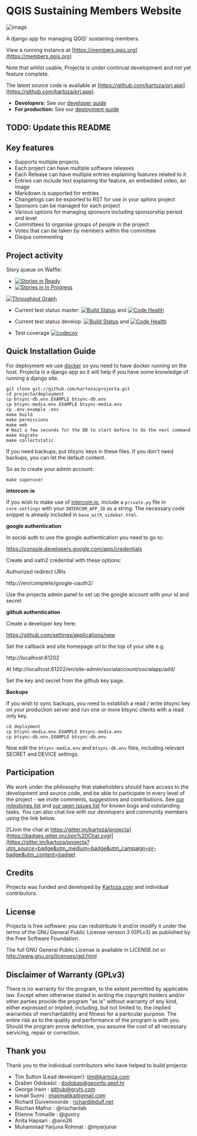 # QGIS Sustaining Members Website

![image](https://github.com/user-attachments/assets/cfd5b563-0cb3-443f-b243-70a953b81180)


A django app for managing QGIS' sustaining members.

View a running instance at [https://members.qgis.org](https://members.qgis.org)


Note that whilst usable, Projecta is under continual development and not
yet feature complete.

The latest source code is available at 
[https://github.com/kartoza/prj.app](https://github.com/kartoza/prj.app).

* **Developers:** See our [developer guide](README-dev.md)
* **For production:** See our [deployment guide](README-docker.md)

## TODO: Update this README

## Key features

* Supports multiple projects
* Each project can have multiple software releases
* Each Release can have multiple entries explaining features related to it
* Entries can include text explaining the feature, an embedded video, an image
* Markdown is supported for entries
* Changelogs can be exported to RST for use in your sphinx project
* Sponsors can be managed for each project
* Various options for managing sponsors including sponsorship period and level
* Committees to organise groups of people in the project
* Votes that can be taken by members within the committee
* Disqus commenting


## Project activity

Story queue on Waffle:

* [![Stories in Ready](https://badge.waffle.io/kartoza/prj.app.svg?label=ready&title=Ready)](http://waffle.io/kartoza/prj.app) 
* [![Stories in In Progress](https://badge.waffle.io/kartoza/prj.app.svg?label=in%20progress&title=In%20Progress)](http://waffle.io/kartoza/prj.app)

[![Throughput Graph](https://graphs.waffle.io/kartoza/prj.app/throughput.svg)](https://waffle.io/kartoza/prj.app/metrics)

* Current test status master: [![Build Status](https://travis-ci.org/kartoza/prj.app.svg?branch=master)](https://travis-ci.org/kartoza/prj.app) and
[![Code Health](https://landscape.io/github/kartoza/prj.app/master/landscape.svg?style=flat)](https://landscape.io/github/kartoza/prj.app/master)

* Current test status develop: [![Build Status](https://travis-ci.org/kartoza/prj.app.svg?branch=develop)](https://travis-ci.org/kartoza/prj.app) and
[![Code Health](https://landscape.io/github/kartoza/prj.app/develop/landscape.svg?style=flat)](https://landscape.io/github/kartoza/prj.app/develop)

* Test coverage [![codecov](https://codecov.io/gh/kartoza/prj.app/branch/develop/graph/badge.svg)](https://codecov.io/gh/kartoza/prj.app)



## Quick Installation Guide

For deployment we use [docker](http://docker.com) so you need to have docker 
running on the host. Projecta is a django app so it will help if you have
some knowledge of running a django site.

```
git clone git://github.com/kartoza/projecta.git
cd projecta/deployment
cp btsync-db.env.EXAMPLE btsync-db.env
cp btsync-media.env.EXAMPLE btsync-media.env
cp .env.example .env
make build
make permissions
make web
# Wait a few seconds for the DB to start before to do the next command
make migrate
make collectstatic
```

If you need backups, put btsync keys in these files. If you don't need backups, 
you can let the default content.

So as to create your admin account:
```
make superuser
```

**intercom.io**

If you wish to make use of [intercom.io](https://www.intercom.io), include a
`private.py` file in `core.settings` with your `INTERCOM_APP_ID` as a string.
The necessary code snippet is already included in `base_with_sidebar.html`.

**google authentication**

In social auth to use the google authentication you need to go to:

https://console.developers.google.com/apis/credentials

Create and oath2 credential with these options:

Authorized redirect URIs

http://<your domain>/en/complete/google-oauth2/

Use the projecta admin panel to set up the google account with your id and
secret

**github authentication**

Create a developer key here:

https://github.com/settings/applications/new

Set the callback and site homepage url to the top of your site e.g.

http://localhost:61202

At http://localhost:61202/en/site-admin/socialaccount/socialapp/add/

Set the key and secret from the github key page.

**Backups**

If you wish to sync backups, you need to establish a read / write btsync 
key on your production server and run one or more btsync clients 
with a read only key.

```
cd deployment
cp btsync-media.env.EXAMPLE btsync-media.env
cp btsync-db.env.EXAMPLE btsync-db.env
```

Now edit the ``btsync-media.env`` and ``btsync-db.env`` files, including 
relevant SECRET and DEVICE settings.

## Participation


We work under the philosophy that stakeholders should have access to the
development and source code, and be able to participate in every level of the 
project - we invite comments, suggestions and contributions.  See
[our milestones list](https://github.com/kartoza/projecta/milestones) and
[our open issues list](https://github.com/kartoza/projecta/issues?page=1&state=open)
for known bugs and outstanding tasks. You can also chat live with our developers
and community members using the link below.

[![Join the chat at https://gitter.im/kartoza/projecta](https://badges.gitter.im/Join%20Chat.svg)](https://gitter.im/kartoza/projecta?utm_source=badge&utm_medium=badge&utm_campaign=pr-badge&utm_content=badge)



## Credits

Projecta was funded and developed by [Kartoza.com](http://kartoza.com) and 
individual contributors.

## License

Projecta is free software: you can redistribute it and/or modify it
under the terms of the GNU General Public License version 3 (GPLv3) as
published by the Free Software Foundation.

The full GNU General Public License is available in LICENSE.txt or
http://www.gnu.org/licenses/gpl.html


## Disclaimer of Warranty (GPLv3)

There is no warranty for the program, to the extent permitted by
applicable law. Except when otherwise stated in writing the copyright
holders and/or other parties provide the program "as is" without warranty
of any kind, either expressed or implied, including, but not limited to,
the implied warranties of merchantability and fitness for a particular
purpose. The entire risk as to the quality and performance of the program
is with you. Should the program prove defective, you assume the cost of
all necessary servicing, repair or correction.

## Thank you

Thank you to the individual contributors who have helped to build projecta:

* Tim Sutton (Lead developer): tim@kartoza.com
* Dražen Odobašić : dodobas@geoinfo.geof.hr
* George Irwin : github@grvhi.com
* Ismail Sunni : imajimatika@gmail.com
* Richard Duivenvoorde : richard@duif.net
* Rischan Mafrur : @rischanlab
* Etienne Trimaille : @gustry
* Anita Hapsari : @ann26
* Muhammad Yarjuna Rohmat : @myarjunar

